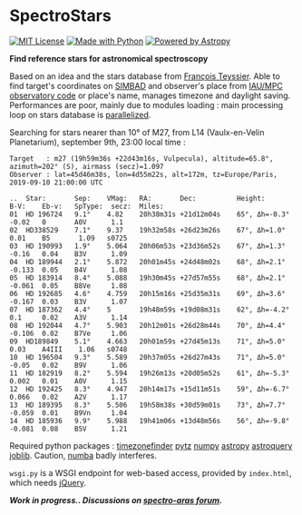 # SpectroStars
[![MIT License](https://img.shields.io/badge/License-MIT-blue.svg)](./LICENSE.txt)
[![Made with Python](https://img.shields.io/badge/Made%20with-Python-red.svg)](https://www.python.org/)
[![Powered by Astropy](http://img.shields.io/badge/Powered%20by-AstroPy-orange.svg)](https://www.astropy.org)

**Find reference stars for astronomical spectroscopy**

Based on an idea and the stars database from [François Teyssier](http://www.spectro-aras.com/forum/viewtopic.php?f=8&t=1227). Able to find target's coordinates on [SIMBAD](https://simbad.u-strasbg.fr/simbad/) and observer's place from [IAU/MPC observatory code](https://minorplanetcenter.net/iau/lists/ObsCodesF.html) or place's name, manages timezone and daylight saving. Performances are poor, mainly due to modules loading : main processing loop on stars database is [parallelized](https://joblib.readthedocs.io/en/latest/parallel.html).

Searching for stars nearer than 10° of M27, from L14 (Vaulx-en-Velin Planetarium), september 9th, 23:00 local time :

	Target   : m27 (19h59m36s +22d43m16s, Vulpecula), altitude=65.8°, azimuth=202° (S), airmass (secz)=1.097
    Observer : lat=45d46m38s, lon=4d55m22s, alt=172m, tz=Europe/Paris, 2019-09-10 21:00:00 UTC
    
    ..  Star:       Sep:    VMag:   RA:       Dec:          Height:         B-V:    Eb-v:   SpType:  secz:  Miles:
    01  HD 196724   9.1°    4.82    20h38m31s +21d12m04s    65°, Δh=-0.3°   -0.02   0       A0V      1.1
    02  HD338529    7.1°    9.37    19h32m58s +26d23m26s    67°, Δh=1.0°            0.01    B5       1.09   s0725
    03  HD 190993   1.9°    5.064   20h06m53s +23d36m52s    67°, Δh=1.3°    -0.16   0.04    B3V      1.09
    04  HD 189944   2.1°    5.872   20h01m45s +24d48m02s    68°, Δh=2.1°    -0.133  0.05    B4V      1.08
    05  HD 183914   8.4°    5.088   19h30m45s +27d57m55s    68°, Δh=2.1°    -0.061  0.05    B8Ve     1.08
    06  HD 192685   4.6°    4.759   20h15m16s +25d35m31s    69°, Δh=3.6°    -0.167  0.03    B3V      1.07
    07  HD 187362   4.4°    5       19h48m59s +19d08m31s    62°, Δh=-4.2°   0.1     0.02    A3V      1.14
    08  HD 192044   4.7°    5.903   20h12m01s +26d28m44s    70°, Δh=4.4°    -0.106  0.02    B7Ve     1.06
    09  HD189849    5.1°    4.663   20h01m59s +27d45m13s    71°, Δh=5.0°            0.03    A4III    1.06   s0748
    10  HD 196504   9.3°    5.589   20h37m05s +26d27m43s    71°, Δh=5.0°    -0.05   0.02    B9V      1.06
    11  HD 182919   8.2°    5.594   19h26m13s +20d05m52s    61°, Δh=-5.3°   0.002   0.01    A0V      1.15
    12  HD 192425   8.3°    4.947   20h14m17s +15d11m51s    59°, Δh=-6.7°   0.066   0.02    A2V      1.17
    13  HD 189395   8.3°    5.506   19h58m38s +30d59m01s    73°, Δh=7.7°    -0.059  0.01    B9Vn     1.04
    14  HD 185936   9.9°    5.988   19h41m06s +13d48m56s    56°, Δh=-9.8°   -0.081  0.08    B5V      1.21

Required python packages : [timezonefinder](https://pypi.org/project/timezonefinder/) [pytz](https://pypi.org/project/pytz/) [numpy](https://pypi.org/project/numpy/) [astropy](https://pypi.org/project/astropy/) [astroquery](https://pypi.org/project/astroquery/) [joblib](https://pypi.org/project/joblib/). Caution, [numba](https://pypi.org/project/numba/) badly interferes.

`wsgi.py` is a WSGI endpoint for web-based access, provided by `index.html`, which needs [jQuery](https://jquery.com).

_**Work in progress.. Discussions on [spectro-aras forum](http://www.spectro-aras.com/forum/viewtopic.php?f=8&t=1227).**_
